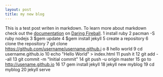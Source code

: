 ```yaml
---
layout: post
title: my new blog
---
```

This is a test post writen in markdown. To learn more about markdown check out the [documentation](http://daringfireball.net/projects/markdown/) on [Daring Fireball](http://daringfireball.net/).
  1 install ruby
  2         pacman -S ruby nodejs
  3         $gem update
  4         $gem install jekyll
  5 create a repository
  6 clone the repository
  7         git clone https://github.com/username/username.github.i    o
  8 hello world
  9         cd username.github.io
 10         echo "Hello World" > index.html
 11 push it
 12         git add --all
 13         git commit -m "Initial commit"
 14         git push -u origin master
 15 go to http://usename.github.io
 16 
 17 gem install jekyll
 18 jekyll new myblog
 19 cd myblog
 20 jekyll serve

